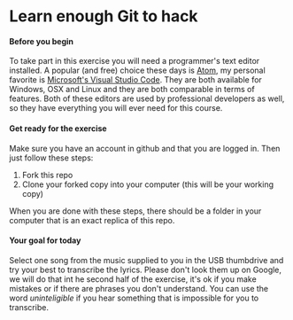# Learn enough Git to hack

#### Before you begin

To take part in this exercise you will need a programmer's text editor installed. A popular (and free) choice these days is [Atom](https://atom.io/), my personal favorite is [Microsoft's Visual Studio Code](https://code.visualstudio.com/download). They are both available for Windows, OSX and Linux and they are both comparable in terms of features. Both of these editors are used by professional developers as well, so they have everything you will ever need for this course.

#### Get ready for the exercise

Make sure you have an account in github and that you are logged in. Then just follow these steps:

1. Fork this repo
2. Clone your forked copy into your computer (this will be your working copy)

When you are done with these steps, there should be a folder in your computer that is an exact replica of this repo.


#### Your goal for today

Select one song from the music supplied to you in the USB thumbdrive and try your best to transcribe the lyrics. Please don't look them up on Google, we will do that int he second half of the exercise, it's ok if you make mistakes or if there are phrases you don't understand. You can use the word *uninteligible* if you hear something that is impossible for you to transcribe.

